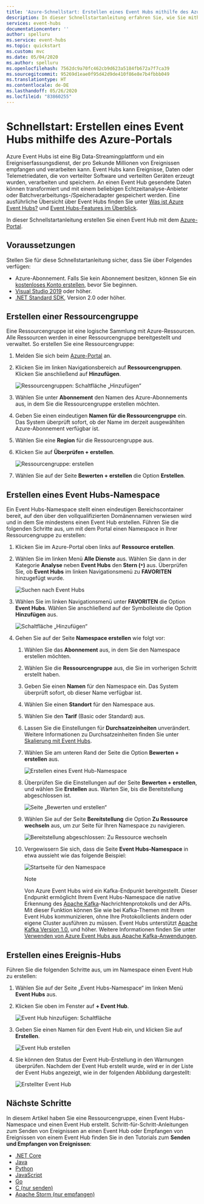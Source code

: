 ```yaml
---
title: 'Azure-Schnellstart: Erstellen eines Event Hubs mithilfe des Azure-Portals'
description: In dieser Schnellstartanleitung erfahren Sie, wie Sie mithilfe des Azure-Portals einen Azure Event Hub erstellen und anschließend mithilfe des .NET Standard SDK Ereignisse senden und empfangen.
services: event-hubs
documentationcenter: ''
author: spelluru
ms.service: event-hubs
ms.topic: quickstart
ms.custom: mvc
ms.date: 05/04/2020
ms.author: spelluru
ms.openlocfilehash: 7562dc9a70fc462cb9d623a5184fb672a7f7ca39
ms.sourcegitcommit: 95269d1eae0f95d42d9de410f86e8e7b4fbbb049
ms.translationtype: HT
ms.contentlocale: de-DE
ms.lasthandoff: 05/26/2020
ms.locfileid: "83860255"
---
```

# <a name="quickstart-create-an-event-hub-using-azure-portal"></a>Schnellstart: Erstellen eines Event Hubs mithilfe des Azure-Portals
Azure Event Hubs ist eine Big Data-Streamingplattform und ein Ereigniserfassungsdienst, der pro Sekunde Millionen von Ereignissen empfangen und verarbeiten kann. Event Hubs kann Ereignisse, Daten oder Telemetriedaten, die von verteilter Software und verteilten Geräten erzeugt wurden, verarbeiten und speichern. An einen Event Hub gesendete Daten können transformiert und mit einem beliebigen Echtzeitanalyse-Anbieter oder Batchverarbeitungs-/Speicheradapter gespeichert werden. Eine ausführliche Übersicht über Event Hubs finden Sie unter [Was ist Azure Event Hubs?](event-hubs-about.md) und [Event Hubs-Features im Überblick](event-hubs-features.md).

In dieser Schnellstartanleitung erstellen Sie einen Event Hub mit dem [Azure-Portal](https://portal.azure.com).

## <a name="prerequisites"></a>Voraussetzungen

Stellen Sie für diese Schnellstartanleitung sicher, dass Sie über Folgendes verfügen:

- Azure-Abonnement. Falls Sie kein Abonnement besitzen, können Sie ein [kostenloses Konto erstellen](https://azure.microsoft.com/free/), bevor Sie beginnen.
- [Visual Studio 2019](https://www.visualstudio.com/vs) oder höher.
- [.NET Standard SDK](https://www.microsoft.com/net/download/windows), Version 2.0 oder höher.

## <a name="create-a-resource-group"></a>Erstellen einer Ressourcengruppe

Eine Ressourcengruppe ist eine logische Sammlung mit Azure-Ressourcen. Alle Ressourcen werden in einer Ressourcengruppe bereitgestellt und verwaltet. So erstellen Sie eine Ressourcengruppe:

1. Melden Sie sich beim [Azure-Portal](https://portal.azure.com) an.
2. Klicken Sie im linken Navigationsbereich auf **Ressourcengruppen**. Klicken Sie anschließend auf **Hinzufügen**.

   ![Ressourcengruppen: Schaltfläche „Hinzufügen“](./media/event-hubs-quickstart-portal/resource-groups1.png)

2. Wählen Sie unter **Abonnement** den Namen des Azure-Abonnements aus, in dem Sie die Ressourcengruppe erstellen möchten.
3. Geben Sie einen eindeutigen **Namen für die Ressourcengruppe** ein. Das System überprüft sofort, ob der Name im derzeit ausgewählten Azure-Abonnement verfügbar ist.
4. Wählen Sie eine **Region** für die Ressourcengruppe aus.
5. Klicken Sie auf **Überprüfen + erstellen**.

   ![Ressourcengruppe: erstellen](./media/event-hubs-quickstart-portal/resource-groups2.png)
6. Wählen Sie auf der Seite **Bewerten + erstellen** die Option **Erstellen**. 

## <a name="create-an-event-hubs-namespace"></a>Erstellen eines Event Hubs-Namespace

Ein Event Hubs-Namespace stellt einen eindeutigen Bereichscontainer bereit, auf den über den vollqualifizierten Domänennamen verwiesen wird und in dem Sie mindestens einen Event Hub erstellen. Führen Sie die folgenden Schritte aus, um mit dem Portal einen Namespace in Ihrer Ressourcengruppe zu erstellen:

1. Klicken Sie im Azure-Portal oben links auf **Ressource erstellen**.
2. Wählen Sie im linken Menü **Alle Dienste** aus. Wählen Sie dann in der Kategorie **Analyse** neben **Event Hubs** den **Stern (`*`)** aus. Überprüfen Sie, ob **Event Hubs** im linken Navigationsmenü zu **FAVORITEN** hinzugefügt wurde. 
    
   ![Suchen nach Event Hubs](./media/event-hubs-quickstart-portal/select-event-hubs-menu.png)
3. Wählen Sie im linken Navigationsmenü unter **FAVORITEN** die Option **Event Hubs**. Wählen Sie anschließend auf der Symbolleiste die Option **Hinzufügen** aus.

   ![Schaltfläche „Hinzufügen“](./media/event-hubs-quickstart-portal/event-hubs-add-toolbar.png)
4. Gehen Sie auf der Seite **Namespace erstellen** wie folgt vor:
    1. Wählen Sie das **Abonnement** aus, in dem Sie den Namespace erstellen möchten.
    2. Wählen Sie die **Ressourcengruppe** aus, die Sie im vorherigen Schritt erstellt haben. 
    3. Geben Sie einen **Namen** für den Namespace ein. Das System überprüft sofort, ob dieser Name verfügbar ist.
    4. Wählen Sie einen **Standort** für den Namespace aus.    
    5. Wählen Sie den **Tarif** (Basic oder Standard) aus.  
    6. Lassen Sie die Einstellungen für **Durchsatzeinheiten** unverändert. Weitere Informationen zu Durchsatzeinheiten finden Sie unter [Skalierung mit Event Hubs](event-hubs-scalability.md#throughput-units).  
    5. Wählen Sie am unteren Rand der Seite die Option **Bewerten + erstellen** aus.

       ![Erstellen eines Event Hub-Namespace](./media/event-hubs-quickstart-portal/create-event-hub1.png)
   6. Überprüfen Sie die Einstellungen auf der Seite **Bewerten + erstellen**, und wählen Sie **Erstellen** aus. Warten Sie, bis die Bereitstellung abgeschlossen ist. 

       ![Seite „Bewerten und erstellen“](./media/event-hubs-quickstart-portal/review-create.png)
   7. Wählen Sie auf der Seite **Bereitstellung** die Option **Zu Ressource wechseln** aus, um zur Seite für Ihren Namespace zu navigieren. 

      ![Bereitstellung abgeschlossen: Zu Ressource wechseln](./media/event-hubs-quickstart-portal/deployment-complete.png)
   8. Vergewissern Sie sich, dass die Seite **Event Hubs-Namespace** in etwa aussieht wie das folgende Beispiel: 

       ![Startseite für den Namespace](./media/event-hubs-quickstart-portal/namespace-home-page.png)       

       > [!NOTE]
       > Von Azure Event Hubs wird ein Kafka-Endpunkt bereitgestellt. Dieser Endpunkt ermöglicht Ihrem Event Hubs-Namespace die native Erkennung des [Apache Kafka](https://kafka.apache.org/intro)-Nachrichtenprotokolls und der APIs. Mit dieser Funktion können Sie wie bei Kafka-Themen mit Ihrem Event Hubs kommunizieren, ohne Ihre Protokollclients ändern oder eigene Cluster ausführen zu müssen. Event Hubs unterstützt [Apache Kafka Version 1.0.](https://kafka.apache.org/10/documentation.html) und höher. Weitere Informationen finden Sie unter [Verwenden von Azure Event Hubs aus Apache Kafka-Anwendungen](event-hubs-for-kafka-ecosystem-overview.md).
    
## <a name="create-an-event-hub"></a>Erstellen eines Ereignis-Hubs

Führen Sie die folgenden Schritte aus, um im Namespace einen Event Hub zu erstellen:

1. Wählen Sie auf der Seite „Event Hubs-Namespace“ im linken Menü **Event Hubs** aus.
1. Klicken Sie oben im Fenster auf **+ Event Hub**.
   
    ![Event Hub hinzufügen: Schaltfläche](./media/event-hubs-quickstart-portal/create-event-hub4.png)
1. Geben Sie einen Namen für den Event Hub ein, und klicken Sie auf **Erstellen**.
   
    ![Event Hub erstellen](./media/event-hubs-quickstart-portal/create-event-hub5.png)
4. Sie können den Status der Event Hub-Erstellung in den Warnungen überprüfen. Nachdem der Event Hub erstellt wurde, wird er in der Liste der Event Hubs angezeigt, wie in der folgenden Abbildung dargestellt:

    ![Erstellter Event Hub](./media/event-hubs-quickstart-portal/event-hub-created.png)

## <a name="next-steps"></a>Nächste Schritte

In diesem Artikel haben Sie eine Ressourcengruppe, einen Event Hubs-Namespace und einen Event Hub erstellt. Schritt-für-Schritt-Anleitungen zum Senden von Ereignissen an einen Event Hub oder Empfangen von Ereignissen von einem Event Hub finden Sie in den Tutorials zum **Senden und Empfangen von Ereignissen**: 

- [.NET Core](get-started-dotnet-standard-send-v2.md)
- [Java](get-started-java-send-v2.md)
- [Python](get-started-python-send-v2.md)
- [JavaScript](get-started-node-send-v2.md)
- [Go](event-hubs-go-get-started-send.md)
- [C (nur senden)](event-hubs-c-getstarted-send.md)
- [Apache Storm (nur empfangen)](event-hubs-storm-getstarted-receive.md)


[Azure portal]: https://portal.azure.com/
[3]: ./media/event-hubs-quickstart-portal/sender1.png
[4]: ./media/event-hubs-quickstart-portal/receiver1.png
